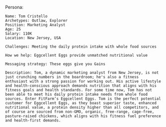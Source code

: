 Persona:

	Name: Tom Cristello
	Archetypes: Outlaw, Explorer
	Position: Marketing Analyst
	Age: 25
    Salary: 110K
    Location: New Jersey, USA
	
    Challenges: Meeting the daily protein intake with whole food sources
	
    How we help: Eggcellent Eggs provide unmatched nutritional value
	
    Messaging strategy: These eggs give you Gains 
    
    Description: Tom, a dynamic marketing analyst from New Jersey, is not just crunching numbers in the boardroom; he's also a fitness enthusiast with a strong passion for working out. His active lifestyle and health-conscious approach demands nutrition that aligns with his fitness goals and health standards. For some time now, Tom has not been able to meet his daily protein intake needs from whole food sources. Enter FitFarm’s Eggcellent Eggs. Tom is the perfect potential customer for Eggcellent Eggs, as they boast superior taste, enhanced nutritional value, a protein density higher than all competitors, and of course are sourced from non-GMO, organic, free-range, cage-free, pasture-raised chickens, which aligns with his fitness fuel preference and health-first demands.